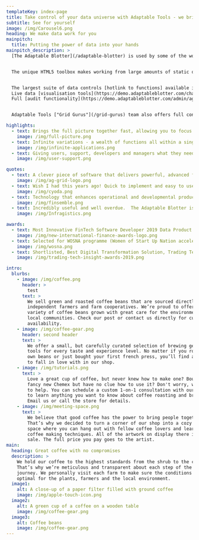 ```yaml
---
templateKey: index-page
title: Take control of your data universe with Adaptable Tools - we bring your data to life
subtitle: See for yourself
image: /img/Carousel6.png
heading: We make data work for you
mainpitch:
  title: Putting the power of data into your hands
mainpitch_description: >
  [The Adaptable Blotter](/adaptable-blotter) is used by some of the world's largest financial services businesses to turbocharge data grids from the frontlines to the back office.


  The unique HTML5 toolbox makes working from large amounts of static or dynamic data straightforward, helping users work with the information that matters to them, to make the decisions that drive their business.


  The largest suite of data controls [hotlink to functions] available in the market
  Live data [visualisation tools](https://demo.adaptableblotter.com/charts/aggridcategorychartsdemo/) to help patterns emerge
  Full [audit functionality](https://demo.adaptableblotter.com/admin/aggridauditdemo/) to help meet regulatory requirements


  Adaptable Tools ["Grid Gurus"](/grid-gurus) team also offers full consultancy and development support to help integrate effective data management into new and existing systems.

highlights:
  - text: Brings the full picture together fast, allowing you to focus on getting more out of your data
    image: /img/full-picture.png
  - text: Infinite variations - a wealth of functions all within a single solution
    image: /img/infinite-applications.png
  - text: Giving users, support, developers and managers what they need time and again
    image: /img/user-support.png

quotes:
  - text: A clever piece of software that delivers powerful, advanced functionality to the end user.​
    image: /img/ag-grid-logo.png
  - text: Wish I had this years ago! Quick to implement and easy to use.
    image: /img/cyoda.png
  - text: Technology that enhances operational and developmental productivity through excellence in design and implementation.
    image: /img/finsemble.png
  - text: Incredibly useful and well overdue.  The Adaptable Blotter is likely to become standard on every trader’s desktop.
    image: /img/Infragistics.png

awards:
  - text: Most Innovative FinTech Software Developer 2019 Data Product of the Year, 2019 International Finance Awards
    image: /img/new-international-finance-awards-logo.png
  - text: Selected for WOSNA programme (Women of Start Up Nation accelerator) at Google, recognizing the most exciting female-led startups, August 2019
    image: /img/wosna.png
  - text: Shortlisted, Best Digital Transformation Solution, Trading Tech Insight Awards 2019 North America
    image: /img/trading-tech-insight-awards-2019.png

intro:
  blurbs:
    - image: /img/coffee.png
      header: >
        test
      text: >
        We sell green and roasted coffee beans that are sourced directly from
        independent farmers and farm cooperatives. We’re proud to offer a
        variety of coffee beans grown with great care for the environment and
        local communities. Check our post or contact us directly for current
        availability.
    - image: /img/coffee-gear.png
      header: second header
      text: >
        We offer a small, but carefully curated selection of brewing gear and
        tools for every taste and experience level. No matter if you roast your
        own beans or just bought your first french press, you’ll find a gadget
        to fall in love with in our shop.
    - image: /img/tutorials.png
      text: >
        Love a great cup of coffee, but never knew how to make one? Bought a
        fancy new Chemex but have no clue how to use it? Don't worry, we’re here
        to help. You can schedule a custom 1-on-1 consultation with our baristas
        to learn anything you want to know about coffee roasting and brewing.
        Email us or call the store for details.
    - image: /img/meeting-space.png
      text: >
        We believe that good coffee has the power to bring people together.
        That’s why we decided to turn a corner of our shop into a cozy meeting
        space where you can hang out with fellow coffee lovers and learn about
        coffee making techniques. All of the artwork on display there is for
        sale. The full price you pay goes to the artist.
main:
  heading: Great coffee with no compromises
  description: >
    We hold our coffee to the highest standards from the shrub to the cup.
    That’s why we’re meticulous and transparent about each step of the coffee’s
    journey. We personally visit each farm to make sure the conditions are
    optimal for the plants, farmers and the local environment.
  image1:
    alt: A close-up of a paper filter filled with ground coffee
    image: /img/apple-touch-icon.png
  image2:
    alt: A green cup of a coffee on a wooden table
    image: /img/coffee-gear.png
  image3:
    alt: Coffee beans
    image: /img/coffee-gear.png
---
```

